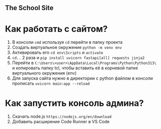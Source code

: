 ## The School Site
# Как работать с сайтом?
1. В консоли ```cmd``` используя ```cd``` перейти в папку проекта
2. Создать виртуальное окружение ```python -m venv env```
3. Активировать его ```cd env\Scripts``` и ```activate```
4. ```cd..``` 2 раза и ```pip install uvicorn fastapi[all] requests jinja2```
5. Перейти в ```C:\Users\<user>\AppData\Local\Programs\Python\Python313\``` и копировать папку tcl, чтобы вставить её в корневой папке виртуального окружения (env)
6. Для запуска сайта нужно в директории с python файлом в консоли прописать ```uvicorn main:app --reload```
# Как запустить консоль админа?
1. Скачать node.js ```https://nodejs.org/en/download```
2. Добавить расширение Code Runner в VS Code
